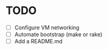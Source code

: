 # TODO

- [ ] Configure VM networking
- [ ] Automate bootstrap (make or rake)
- [ ] Add a README.md
